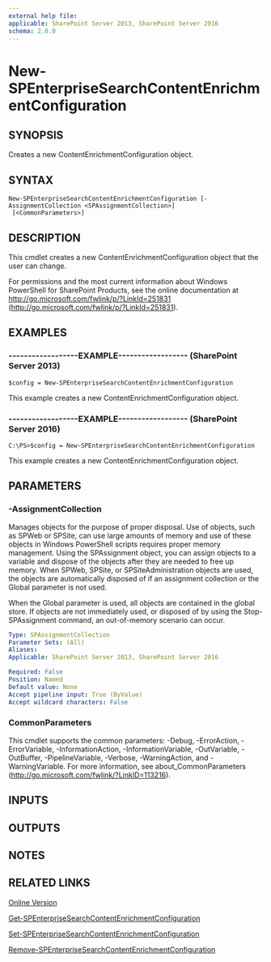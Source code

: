 ```yaml
---
external help file: 
applicable: SharePoint Server 2013, SharePoint Server 2016
schema: 2.0.0
---
```


# New-SPEnterpriseSearchContentEnrichmentConfiguration

## SYNOPSIS
Creates a new ContentEnrichmentConfiguration object.

## SYNTAX

```
New-SPEnterpriseSearchContentEnrichmentConfiguration [-AssignmentCollection <SPAssignmentCollection>]
 [<CommonParameters>]
```

## DESCRIPTION
This cmdlet creates a new ContentEnrichmentConfiguration object that the user can change.

For permissions and the most current information about Windows PowerShell for SharePoint Products, see the online documentation at http://go.microsoft.com/fwlink/p/?LinkId=251831 (http://go.microsoft.com/fwlink/p/?LinkId=251831).

## EXAMPLES

### ------------------EXAMPLE------------------ (SharePoint Server 2013)
```
$config = New-SPEnterpriseSearchContentEnrichmentConfiguration
```

This example creates a new ContentEnrichmentConfiguration object.

### ------------------EXAMPLE------------------ (SharePoint Server 2016)
```
C:\PS>$config = New-SPEnterpriseSearchContentEnrichmentConfiguration
```

This example creates a new ContentEnrichmentConfiguration object.

## PARAMETERS

### -AssignmentCollection
Manages objects for the purpose of proper disposal.
Use of objects, such as SPWeb or SPSite, can use large amounts of memory and use of these objects in Windows PowerShell scripts requires proper memory management.
Using the SPAssignment object, you can assign objects to a variable and dispose of the objects after they are needed to free up memory.
When SPWeb, SPSite, or SPSiteAdministration objects are used, the objects are automatically disposed of if an assignment collection or the Global parameter is not used.

When the Global parameter is used, all objects are contained in the global store.
If objects are not immediately used, or disposed of by using the Stop-SPAssignment command, an out-of-memory scenario can occur.

```yaml
Type: SPAssignmentCollection
Parameter Sets: (All)
Aliases: 
Applicable: SharePoint Server 2013, SharePoint Server 2016

Required: False
Position: Named
Default value: None
Accept pipeline input: True (ByValue)
Accept wildcard characters: False
```

### CommonParameters
This cmdlet supports the common parameters: -Debug, -ErrorAction, -ErrorVariable, -InformationAction, -InformationVariable, -OutVariable, -OutBuffer, -PipelineVariable, -Verbose, -WarningAction, and -WarningVariable. For more information, see about_CommonParameters (http://go.microsoft.com/fwlink/?LinkID=113216).

## INPUTS

## OUTPUTS

## NOTES

## RELATED LINKS

[Online Version](http://technet.microsoft.com/EN-US/library/13f5da5a-2ae5-436d-a42c-a7e0628aa305(Office.15).aspx)

[Get-SPEnterpriseSearchContentEnrichmentConfiguration]()

[Set-SPEnterpriseSearchContentEnrichmentConfiguration]()

[Remove-SPEnterpriseSearchContentEnrichmentConfiguration]()

